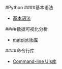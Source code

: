 #Python 
####基本语法
* [基本语法](Python/Basic-Syntax.md)

####数据可视化分析
* [matplotlib库](Python/Data-Visualization.md)

####命令行库
* [Command-line UIs库](Python/Command-line-UIs.md)

